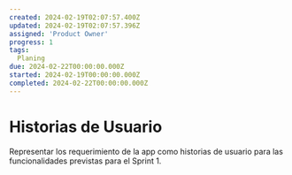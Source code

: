 ```yaml
---
created: 2024-02-19T02:07:57.400Z
updated: 2024-02-19T02:07:57.396Z
assigned: 'Product Owner'
progress: 1
tags:
  Planing
due: 2024-02-22T00:00:00.000Z
started: 2024-02-19T00:00:00.000Z
completed: 2024-02-22T00:00:00.000Z
---
```


# Historias de Usuario

Representar los requerimiento de la app como historias de usuario para las funcionalidades previstas para el Sprint 1.
